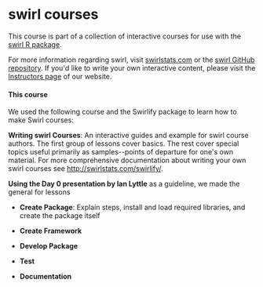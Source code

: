 # swirl courses

This course is part of a collection of interactive courses for use with the [swirl R package](http://swirlstats.com). 

For more information regarding swirl, visit [swirlstats.com](http://swirlstats.com) or the [swirl GitHub repository](https://github.com/swirldev/swirl). If you'd like to write your own interactive content, please visit the [Instructors page](http://swirlstats.com/instructors.html) of our website.


#### This course

We used the following course and the Swirlify package to learn how to make Swirl courses:

**Writing swirl Courses**: An interactive guides and example 
  for swirl course authors. The first group of lessons cover basics. The rest cover 
  special topics useful primarily as samples--points of departure for one's own material.
  For more comprehensive documentation about writing your own swirl courses see http://swirlstats.com/swirlify/.


**Using the Day 0 presentation by Ian Lyttle** as a guideline, we made the general  for lessons

- **Create Package**: Explain steps, install and load required libraries, and create the package itself

- **Create Framework**

- **Develop Package**

- **Test**

- **Documentation**